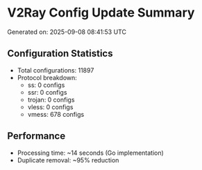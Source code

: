 # V2Ray Config Update Summary
Generated on: 2025-09-08 08:41:53 UTC

## Configuration Statistics
- Total configurations: 11897
- Protocol breakdown:
  - ss: 0 configs
  - ssr: 0 configs
  - trojan: 0 configs
  - vless: 0 configs
  - vmess: 678 configs

## Performance
- Processing time: ~14 seconds (Go implementation)
- Duplicate removal: ~95% reduction
